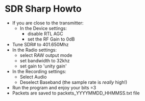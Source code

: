 # SDR Sharp Howto
- If you are close to the transmitter:
  - In the Device settings:
    - disable RTL AGC
    - set the RF Gain to 0dB
- Tune SDR# to 401.650Mhz
- In the Radio settings:
  - select RAW output mode
  - set bandwidth to 32khz
  - set gain to 'unity gain'
- In the Recording settings:
  - Select Audio
  - Deselect Baseband (the sample rate is _really_ high!)
- Run the program and enjoy your bits =3
- Packets are saved to packets_YYYYMMDD_HHMMSS.txt file
